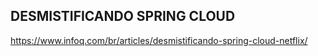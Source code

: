 ## DESMISTIFICANDO SPRING CLOUD
https://www.infoq.com/br/articles/desmistificando-spring-cloud-netflix/
